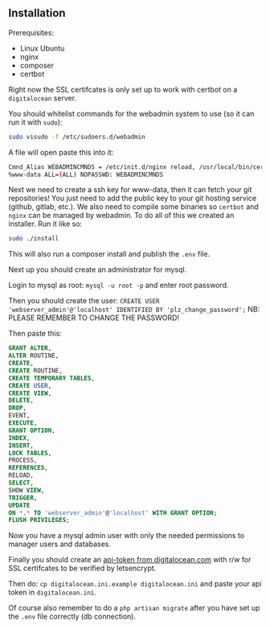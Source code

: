 ## Installation

Prerequisites:
- Linux Ubuntu
- nginx
- composer
- certbot

Right now the SSL certifcates is only set up to work with certbot on a `digitalocean` server.

You should whitelist commands for the webadmin system to use (so it can run it with `sudo`):

```sh
sudo visudo -f /etc/sudoers.d/webadmin
```

A file will open paste this into it:

```sh
Cmnd_Alias WEBADMINCMNDS = /etc/init.d/nginx reload, /usr/local/bin/certbot *, /usr/local/bin/composer *
%www-data ALL=(ALL) NOPASSWD: WEBADMINCMNDS
```

Next we need to create a ssh key for www-data, then it can fetch your git repositories! You just need to add the public key to your git hosting service (github, gitlab, etc.). We also need to compile some binaries so `certbot` and `nginx` can be managed by webadmin. To do all of this we created an installer. Run it like so:

```sh
sudo ./install
```

This will also run a composer install and publish the `.env` file.

Next up you should create an administrator for mysql.

Login to mysql as root: `mysql -u root -p` and enter root password.

Then you should create the user: `CREATE USER 'webserver_admin'@'localhost' IDENTIFIED BY 'plz_change_password';`
NB: PLEASE REMEMBER TO CHANGE THE PASSWORD!

Then paste this:
```sql
GRANT ALTER,
ALTER ROUTINE,
CREATE,
CREATE ROUTINE,
CREATE TEMPORARY TABLES,
CREATE USER,
CREATE VIEW,
DELETE,
DROP,
EVENT,
EXECUTE,
GRANT OPTION,
INDEX,
INSERT,
LOCK TABLES,
PROCESS,
REFERENCES,
RELOAD,
SELECT,
SHOW VIEW,
TRIGGER,
UPDATE
ON *.* TO 'webserver_admin'@'localhost' WITH GRANT OPTION;
FLUSH PRIVILEGES;
```

Now you have a mysql admin user with only the needed permissions to manager users and databases.

Finally you should create an [api-token from digitalocean.com](https://cloud.digitalocean.com/account/api/tokens/new) with r/w for SSL certifcates to be verified by letsencrypt.

Then do: `cp digitalocean.ini.example digitalocean.ini` and paste your api token in `digitalocean.ini`.


Of course also remember to do a `php artisan migrate` after you have set up the `.env` file correctly (db connection).
